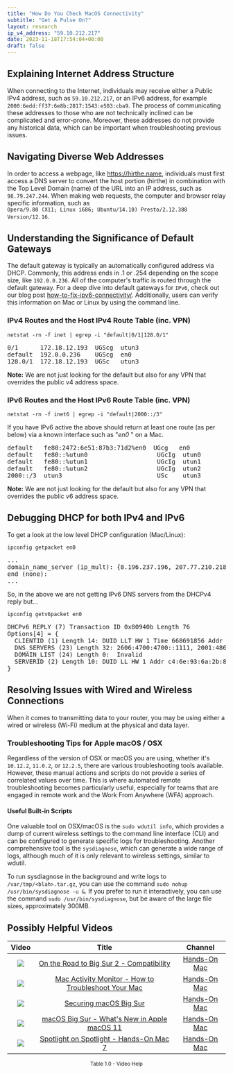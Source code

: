 ```yaml
---
title: "How Do You Check MacOS Connectivity"
subtitle: "Get A Pulse On?"
layout: research
ip_v4_address: "59.10.212.217"
date: 2023-11-18T17:54:04+00:00
draft: false
---
```


## Explaining Internet Address Structure

When connecting to the Internet, individuals may receive either a Public IPv4 address, such as ```59.10.212.217```, or an IPv6 address, for example ```2000:6edd:ff37:6e8b:2817:1543:e503:cba9```. The process of communicating these addresses to those who are not technically inclined can be complicated and error-prone. Moreover, these addresses do not provide any historical data, which can be important when troubleshooting previous issues.
## Navigating Diverse Web Addresses
In order to access a webpage, like https://hirthe.name, individuals must first access a DNS server to convert the host portion (hirthe) in combination with the Top Level Domain (name) of the URL into an IP address, such as ```98.79.247.244```. When making web requests, the computer and browser relay specific information, such as <br>```Opera/9.80 (X11; Linux i686; Ubuntu/14.10) Presto/2.12.388 Version/12.16```.
## Understanding the Significance of Default Gateways
The default gateway is typically an automatically configured address via DHCP. Commonly, this address ends in .1 or .254 depending on the scope size, like ```192.0.0.236```. All of the computer's traffic is routed through the default gateway. For a deep dive into default gateways for ```IPv6```, check out our blog post [how-to-fix-ipv6-connectivity/](/blog/how-to-fix-ipv6-connectivity/). Additionally, users can verify this information on Mac or Linux by using the command line.
### IPv4 Routes and the Host IPv4 Route Table (inc. VPN)
```netstat -rn -f inet | egrep -i "default|0/1|128.0/1"```

<pre>
0/1      172.18.12.193  UGScg  utun3
default  192.0.0.236    UGScg  en0
128.0/1  172.18.12.193  UGSc   utun3</pre>

**Note:** We are not just looking for the default but also for any VPN that overrides the public v4 address space.

### IPv6 Routes and the Host IPv6 Route Table (inc. VPN)
```netstat -rn -f inet6 | egrep -i "default|2000::/3"```

If you have IPv6 active the above should return at least one route (as per below) via a known interface such as "_en0_ " on a Mac. 

<pre>
default   fe80:2472:6e51:87b3:71d2%en0  UGcg   en0
default   fe80::%utun0                   UGcIg  utun0
default   fe80::%utun1                   UGcIg  utun1
default   fe80::%utun2                   UGcIg  utun2
2000::/3  utun3                          USc    utun3</pre>

**Note:** We are not just looking for the default but also for any VPN that overrides the public v6 address space.
<br>

## Debugging DHCP for both IPv4 and IPv6

To get a look at the low level DHCP configuration (Mac/Linux): 

```ipconfig getpacket en0```

<pre>
...
domain_name_server (ip_mult): {8.196.237.196, 207.77.210.218}
end (none):
...</pre>

So, in the above we are not getting IPv6 DNS servers from the DHCPv4 reply but...

```ipconfig getv6packet en0```

<pre>
DHCPv6 REPLY (7) Transaction ID 0x80940b Length 76
Options[4] = {
  CLIENTID (1) Length 14: DUID LLT HW 1 Time 668691856 Addr 7f:52:5a:6c:19:27
  DNS_SERVERS (23) Length 32: 2606:4700:4700::1111, 2001:4860:4860::8844
  DOMAIN_LIST (24) Length 0:  Invalid
  SERVERID (2) Length 10: DUID LL HW 1 Addr c4:6e:93:6a:2b:86
}</pre>




## Resolving Issues with Wired and Wireless Connections

When it comes to transmitting data to your router, you may be using either a wired or wireless (Wi-Fi) medium at the physical and data layer.
### Troubleshooting Tips for Apple macOS / OSX
Regardless of the version of OSX or macOS you are using, whether it's ```10.12.2```, ```11.0.2```, or ```12.2.5```, there are various troubleshooting tools available. However, these manual actions and scripts do not provide a series of correlated values over time. This is where automated remote troubleshooting becomes particularly useful, especially for teams that are engaged in remote work and the Work From Anywhere (WFA) approach.
#### Useful Built-in Scripts
One valuable tool on OSX/macOS is the ```sudo wdutil info```, which provides a dump of current wireless settings to the command line interface (CLI) and can be configured to generate specific logs for troubleshooting. Another comprehensive tool is the ```sysdiagnose```, which can generate a wide range of logs, although much of it is only relevant to wireless settings, similar to wdutil.

To run sysdiagnose in the background and write logs to ```/var/tmp/<blah>.tar.gz```, you can use the command ```sudo nohup /usr/bin/sysdiagnose -u &```. If you prefer to run it interactively, you can use the command ```sudo /usr/bin/sysdiagnose```, but be aware of the large file sizes, approximately 300MB.
## Possibly Helpful Videos

<link href="/plugins/lity/css/lity.min.css" rel="stylesheet">
<script src="/plugins/lity/js/lity.min.js"></script>
<div class="table1-start"></div>

|Video | Title | Channel |
| :---: | :---: | :---: |
|<a href="https://www.youtube.com/watch?v=HEbK-Tignuc" data-lity><img src="https://i.ytimg.com/vi/HEbK-Tignuc/default.jpg" class="img-fluid"></a>|<a href="https://www.youtube.com/watch?v=HEbK-Tignuc" data-lity>On the Road to Big Sur 2 - Compatibility</a>|<a target="_blank" href="https://www.youtube.com/channel/UCg43DP8MdHVcl4rFK_delBg" >Hands-On Mac</a>|
|<a href="https://www.youtube.com/watch?v=TWzWd_DiaJ0" data-lity><img src="https://i.ytimg.com/vi/TWzWd_DiaJ0/default.jpg" class="img-fluid"></a>|<a href="https://www.youtube.com/watch?v=TWzWd_DiaJ0" data-lity>Mac Activity Monitor - How to Troubleshoot Your Mac</a>|<a target="_blank" href="https://www.youtube.com/channel/UCg43DP8MdHVcl4rFK_delBg" >Hands-On Mac</a>|
|<a href="https://www.youtube.com/watch?v=7KdhJimuhNw" data-lity><img src="https://i.ytimg.com/vi/7KdhJimuhNw/default.jpg" class="img-fluid"></a>|<a href="https://www.youtube.com/watch?v=7KdhJimuhNw" data-lity>Securing macOS Big Sur</a>|<a target="_blank" href="https://www.youtube.com/channel/UCg43DP8MdHVcl4rFK_delBg" >Hands-On Mac</a>|
|<a href="https://www.youtube.com/watch?v=JMKi6o9kaZI" data-lity><img src="https://i.ytimg.com/vi/JMKi6o9kaZI/default.jpg" class="img-fluid"></a>|<a href="https://www.youtube.com/watch?v=JMKi6o9kaZI" data-lity>macOS Big Sur - What&#39;s New in Apple macOS 11</a>|<a target="_blank" href="https://www.youtube.com/channel/UCg43DP8MdHVcl4rFK_delBg" >Hands-On Mac</a>|
|<a href="https://www.youtube.com/watch?v=RslZ4W1EPqk" data-lity><img src="https://i.ytimg.com/vi/RslZ4W1EPqk/default.jpg" class="img-fluid"></a>|<a href="https://www.youtube.com/watch?v=RslZ4W1EPqk" data-lity>Spotlight on Spotlight - Hands-On Mac 7</a>|<a target="_blank" href="https://www.youtube.com/channel/UCg43DP8MdHVcl4rFK_delBg" >Hands-On Mac</a>|

<center><small>Table 1.0 - Video Help</small></center>
 <br>
<div class="table1-end"></div>
<script type="text/javascript">
(function() {
    $('div.table1-start').nextUntil('div.table1-end', 'table').addClass('table thead-dark table-striped table-responsive rounded').attr('id', 't1');
    $('#t1').find('thead').addClass('thead-dark');
})();
</script>
